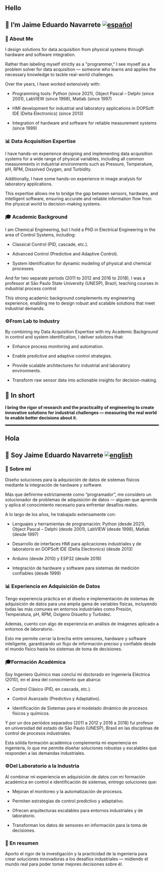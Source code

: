 
## Hello
## 👋 I’m Jaime Eduardo Navarrete   [![español](https://img.shields.io/badge/lang-es-yellow)](#hola) 
### 🔧 About Me 

I design solutions for data acquisition from physical systems through hardware and software integration.

Rather than labeling myself strictly as a "programmer," I see myself as a problem solver for data acquisition — someone who learns and applies the necessary knowledge to tackle real-world challenges.

Over the years, I have worked extensively with:

* Programming tools: Python (since 2021), Object Pascal – Delphi (since 2001), LabVIEW (since 1998), Matlab (since 1997)

* HMI development for industrial and laboratory applications in DOPSoft IDE (Delta Electronics) (since 2013)

* Integration of hardware and software for reliable measurement systems (since 1999)

### 📊 Data Acquisition Expertise 

I have hands-on experience designing and implementing data acquisition systems for a wide range of physical variables, including all common measurements in industrial environments such as Pressure, Temperature, pH, RPM, Dissolved Oxygen, and Turbidity.

Additionally, I have some hands-on experience in image analysis for laboratory applications.

This expertise allows me to bridge the gap between sensors, hardware, and intelligent software, ensuring accurate and reliable information flow from the physical world to decision-making systems.

### 🎓 Academic Background 

I am Chemical Engineering, but I hold a PhD in Electrical Engineering in the area of Control Systems, including:

* Classical Control (PID, cascade, etc.).

* Advanced Control (Predictive and Adaptive Control).

* System Identification for dynamic modeling of physical and chemical processes.

And for two separate periods (2011 to 2012 and 2016 to 2018), I was a professor at São Paulo State University (UNESP), Brazil, teaching courses in industrial process control

This strong academic background complements my engineering experience, enabling me to design robust and scalable solutions that meet industrial demands.

### ⚙️From Lab to Industry 

By combining my Data Acquisition Expertise with my Academic Background in control and system identification, I deliver solutions that:

* Enhance process monitoring and automation.

* Enable predictive and adaptive control strategies.

* Provide scalable architectures for industrial and laboratory environments.

* Transform raw sensor data into actionable insights for decision-making.

## 🧩 In short 
**I bring the rigor of research and the practicality of engineering to create innovative solutions for industrial challenges — measuring the real world to enable better decisions about it.**


<hr style="height:3px; background-color:#000; border:none;" />


## Hola

## 👋 Soy Jaime Eduardo Navarrete  [![english](https://img.shields.io/badge/lang-en-yellow)](#hello) 

### 🔧 Sobre mí 

Diseño soluciones para la adquisición de datos de sistemas físicos mediante la integración de hardware y software.

Más que definirme estrictamente como “programador”, me considero un solucionador de problemas de adquisición de datos — alguien que aprende y aplica el conocimiento necesario para enfrentar desafíos reales.

A lo largo de los años, he trabajado extensamente con:

* Lenguajes y herramientas de programación: Python (desde 2021), Object Pascal – Delphi (desde 2001), LabVIEW (desde 1998), Matlab (desde 1997)

* Desarrollo de interfaces HMI para aplicaciones industriales y de laboratorio en DOPSoft IDE (Delta Electronics) (desde 2013)

* Arduino (desde 2010) y ESP32 (desde 2018)

* Integración de hardware y software para sistemas de medición confiables (desde 1999)

### 📊 Experiencia en Adquisición de Datos 

Tengo experiencia práctica en el diseño e implementación de sistemas de adquisición de datos para una amplia gama de variables físicas, incluyendo todas las más comunes en entornos industriales como Presión, Temperatura, pH, RPM, Oxígeno Disuelto y Turbidez.

Además, cuento con algo de experiencia en análisis de imágenes aplicado a entornos de laboratorio.

Esto me permite cerrar la brecha entre sensores, hardware y software inteligente, garantizando un flujo de información preciso y confiable desde el mundo físico hasta los sistemas de toma de decisiones.

### 🎓Formación Académica 

Soy Ingeniero Químico mas concluí mi doctorado en Ingeniería Eléctrica (2010), en el área del conocimiento que abarca:

* Control Clásico (PID, en cascada, etc.).

* Control Avanzado (Predictivo y Adaptativo).

* Identificación de Sistemas para el modelado dinámico de procesos físicos y químicos.

Y por un dos periódos separados (2011 a 2012 y 2016 a 2018) fui profesor en universidad del estado de São Paulo (UNESP), Brasil en las disciplinas de control de procesos industriales.

Esta sólida formación académica complementa mi experiencia en ingeniería, lo que me permite diseñar soluciones robustas y escalables que responden a las demandas industriales.

### ⚙️Del Laboratorio a la Industria 

Al combinar mi experiencia en adquisición de datos con mi formación académica en control e identificación de sistemas, entrego soluciones que:

* Mejoran el monitoreo y la automatización de procesos.

* Permiten estrategias de control predictivo y adaptativo.

* Ofrecen arquitecturas escalables para entornos industriales y de laboratorio.

* Transforman los datos de sensores en información para la toma de decisiones.

### 🧩 En resumen 

Aporto el rigor de la investigación y la practicidad de la ingeniería para crear soluciones innovadoras a los desafíos industriales — midiendo el mundo real para poder tomar mejores decisiones sobre él.

